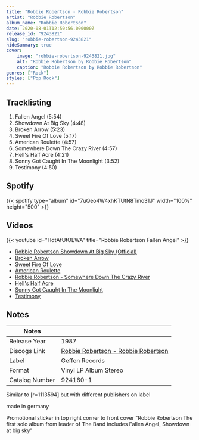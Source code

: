 ```yaml
---
title: "Robbie Robertson - Robbie Robertson"
artist: "Robbie Robertson"
album_name: "Robbie Robertson"
date: 2020-08-01T12:50:56.000000Z
release_id: "9243821"
slug: "robbie-robertson-9243821"
hideSummary: true
cover:
    image: "robbie-robertson-9243821.jpg"
    alt: "Robbie Robertson by Robbie Robertson"
    caption: "Robbie Robertson by Robbie Robertson"
genres: ["Rock"]
styles: ["Pop Rock"]
---
```


## Tracklisting
1. Fallen Angel (5:54)
2. Showdown At Big Sky (4:48)
3. Broken Arrow (5:23)
4. Sweet Fire Of Love (5:17)
5. American Roulette (4:57)
6. Somewhere Down The Crazy River (4:57)
7. Hell's Half Acre (4:21)
8. Sonny Got Caught In The Moonlight (3:52)
9. Testimony (4:50)


## Spotify
{{< spotify type="album" id="7uQeo4W4xhKTUtN8Tmo31J" width="100%" height="500" >}}



## Videos
{{< youtube id="HdtAfUtOEWA" title="Robbie Robertson   Fallen Angel" >}}
- [Robbie Robertson Showdown At Big Sky (Official)](https://www.youtube.com/watch?v=3u7UZPxu7H0)
- [Broken Arrow](https://www.youtube.com/watch?v=OaXJYBHoxuo)
- [Sweet Fire Of Love](https://www.youtube.com/watch?v=hgAaf7jka84)
- [American Roulette](https://www.youtube.com/watch?v=rlxD5GGZTeA)
- [Robbie Robertson - Somewhere Down The Crazy River](https://www.youtube.com/watch?v=zdtTO_RdrLc)
- [Hell's Half Acre](https://www.youtube.com/watch?v=s5-t3e7EWK0)
- [Sonny Got Caught In The Moonlight](https://www.youtube.com/watch?v=Dk3UzUXBMdc)
- [Testimony](https://www.youtube.com/watch?v=FqUFRUQ8uZI)

## Notes
| Notes          |             |
| ---------------| ----------- |
| Release Year   | 1987 |
| Discogs Link   | [Robbie Robertson - Robbie Robertson](https://www.discogs.com/release/9243821-Robbie-Robertson-Robbie-Robertson) |
| Label          | Geffen Records |
| Format         | Vinyl LP Album Stereo |
| Catalog Number | 924160-1 |

Similar to [r=1113594] but with different publishers on label

made in germany

Promotional sticker in top right corner to front cover
"Robbie Robertson The first solo album from leader of The Band includes Fallen Angel, Showdown at big sky"
